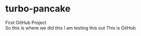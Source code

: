 # turbo-pancake
First GitHub Project <br>
So this is where we did this
I am testing this out
This is GitHub
